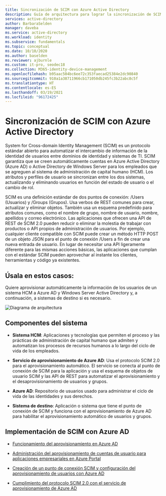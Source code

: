 ```yaml
---
title: Sincronización de SCIM con Azure Active Directory
description: Guía de arquitectura para lograr la sincronización de SCIM con Azure Active Directory.
services: active-directory
author: BarbaraSelden
manager: daveba
ms.service: active-directory
ms.workload: identity
ms.subservice: fundamentals
ms.topic: conceptual
ms.date: 10/10/2020
ms.author: baselden
ms.reviewer: ajburnle
ms.custom: it-pro, seodec18
ms.collection: M365-identity-device-management
ms.openlocfilehash: b95aac504bc6ee72c353faecad25384e2dc90840
ms.sourcegitcommit: 910a1a38711966cb171050db245fc3b22abc8c5f
ms.translationtype: HT
ms.contentlocale: es-ES
ms.lasthandoff: 03/19/2021
ms.locfileid: "96172425"
---
```

# <a name="scim-synchronization-with-azure-active-directory"></a>Sincronización de SCIM con Azure Active Directory

System for Cross-domain Identity Management (SCIM) es un protocolo estándar abierto para automatizar el intercambio de información de la identidad de usuarios entre dominios de identidad y sistemas de TI. SCIM garantiza que se creen automáticamente cuentas en Azure Active Directory (Azure AD) o Active Directory de Windows Server para los empleados que se agreguen al sistema de administración de capital humano (HCM). Los atributos y perfiles de usuario se sincronizan entre los dos sistemas, actualizando y eliminando usuarios en función del estado de usuario o el cambio de rol.

SCIM es una definición estándar de dos puntos de conexión: /Users (Usuarios) y /Groups (Grupos). Usa verbos de REST comunes para crear, actualizar y eliminar objetos. También usa un esquema predefinido para atributos comunes, como el nombre de grupo, nombre de usuario, nombre, apellidos y correo electrónico. Las aplicaciones que ofrecen una API de REST de SCIM 2.0 pueden reducir o eliminar la molestia de trabajar con productos o API propios de administración de usuarios. Por ejemplo, cualquier cliente compatible con SCIM puede crear un método HTTP POST de un objeto JSON para el punto de conexión /Users a fin de crear una nueva entrada de usuario. En lugar de necesitar una API ligeramente diferente para las mismas acciones básicas, las aplicaciones que cumplan con el estándar SCIM pueden aprovechar al instante los clientes, herramientas y código ya existentes. 

## <a name="use-when"></a>Úsala en estos casos: 

Quiere aprovisionar automáticamente la información de los usuarios de un sistema HCM a Azure AD y Windows Server Active Directory y, a continuación, a sistemas de destino si es necesario. 

![Diagrama de arquitectura](./media/authentication-patterns/scim-auth.png)


## <a name="components-of-system"></a>Componentes del sistema 

* **Sistema HCM**: Aplicaciones y tecnologías que permiten el proceso y las prácticas de administración de capital humano que admiten y automatizan los procesos de recursos humanos a lo largo del ciclo de vida de los empleados. 

* **Servicio de aprovisionamiento de Azure AD**: Usa el protocolo SCIM 2.0 para el aprovisionamiento automático. El servicio se conecta al punto de conexión de SCIM para la aplicación y usa el esquema de objetos de usuario SCIM y las API de REST para automatizar el aprovisionamiento y el desaprovisionamiento de usuarios y grupos.  

* **Azure AD**: Repositorio de usuarios usado para administrar el ciclo de vida de las identidades y sus derechos. 

* **Sistema de destino**: Aplicación o sistema que tiene el punto de conexión de SCIM y funciona con el aprovisionamiento de Azure AD para habilitar el aprovisionamiento automático de usuarios y grupos.  

## <a name="implement-scim-with-azure-ad"></a>Implementación de SCIM con Azure AD 

* [Funcionamiento del aprovisionamiento en Azure AD](../app-provisioning/how-provisioning-works.md)

* [Administración del aprovisionamiento de cuentas de usuario para aplicaciones empresariales en Azure Portal](../app-provisioning/configure-automatic-user-provisioning-portal.md)

* [Creación de un punto de conexión SCIM y configuración del aprovisionamiento de usuarios con Azure AD](../app-provisioning/use-scim-to-provision-users-and-groups.md)

* [Cumplimiento del protocolo SCIM 2.0 con el servicio de aprovisionamiento de Azure AD](../app-provisioning/application-provisioning-config-problem-scim-compatibility.md)
